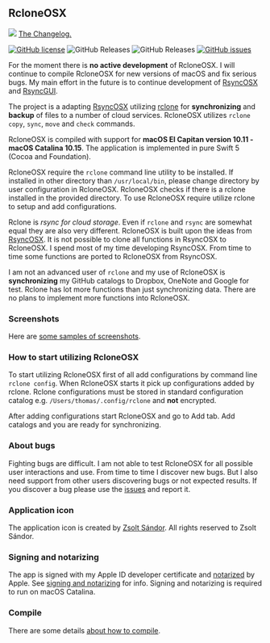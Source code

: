 ## RcloneOSX

![](icon/rcloneosx.png) [The Changelog.](https://rsyncosx.netlify.app/post/rclonechangelog/)

[![GitHub license](https://img.shields.io/github/license/rsyncOSX/rcloneosx)](https://github.com/rsyncOSX/rcloneosx/blob/master/Licence.MD) ![GitHub Releases](https://img.shields.io/github/downloads/rsyncosx/rcloneosx/v2.2.1/total) ![GitHub Releases](https://img.shields.io/github/downloads/rsyncosx/rcloneosx/v2.2.0/total) [![GitHub issues](https://img.shields.io/github/issues/rsyncOSX/rcloneosx)](https://github.com/rsyncOSX/rcloneosx/issues)

For the moment there is <b>no active development</b> of RcloneOSX. I will continue to compile RcloneOSX for new versions of macOS and fix serious bugs. My main effort in the future is to continue development of [RsyncOSX](https://github.com/rsyncOSX/RsyncOSX) and [RsyncGUI](https://github.com/rsyncOSX/RsyncGUI).

The project is a adapting [RsyncOSX](https://github.com/rsyncOSX/RsyncOSX) utilizing [rclone](https://rclone.org/) for **synchronizing** and **backup** of files to a number of cloud services. RcloneOSX utilizes `rclone copy`, `sync`, `move` and `check` commands.

RcloneOSX is compiled with support for **macOS El Capitan version 10.11 - macOS Catalina 10.15**. The application is implemented in pure Swift 5 (Cocoa and Foundation).

RcloneOSX require the `rclone` command line utility to be installed. If installed in other directory than `/usr/local/bin`, please change directory by user configuration in RcloneOSX. RcloneOSX checks if there is a rclone installed in the provided directory. To use RcloneOSX require utilize rclone to setup and add configurations.

Rclone is *rsync for cloud storage*. Even if `rclone` and `rsync` are somewhat equal they are also very different. RcloneOSX is built upon the ideas from [RsyncOSX](https://github.com/rsyncOSX/RsyncOSX). It is not possible to clone all functions in RsyncOSX to RcloneOSX. I spend most of my time developing RsyncOSX. From time to time some functions are ported to RcloneOSX from RsyncOSX.

I am not an advanced user of `rclone` and my use of RcloneOSX is **synchronizing** my GitHub catalogs to Dropbox, OneNote and Google for test. Rclone has lot more functions than just synchronizing data. There are no plans to implement more functions into RcloneOSX.

### Screenshots

Here are [some samples of screenshots](https://github.com/rsyncOSX/rcloneosx/blob/master/Views/Views.md).

### How to start utilizing RcloneOSX

To start utilizing RcloneOSX first of all add configurations by command line `rclone config`. When RcloneOSX starts it pick up configurations added by rclone. Rclone configurations must be stored in standard configuration catalog e.g. `/Users/thomas/.config/rclone` and **not** encrypted.

After adding configurations start RcloneOSX and go to Add tab. Add catalogs and you are ready for synchronizing.

### About bugs

Fighting bugs are difficult. I am not able to test RcloneOSX for all possible user interactions and use. From time to time I discover new bugs. But I also need support from other users discovering bugs or not expected results. If you discover a bug please use the [issues](https://github.com/rsyncOSX/rcloneosx/issues) and report it.

### Application icon

The application icon is created by [Zsolt Sándor](https://github.com/graphis). All rights reserved to Zsolt Sándor.

### Signing and notarizing

The app is signed with my Apple ID developer certificate and [notarized](https://support.apple.com/en-us/HT202491) by Apple. See [signing and notarizing](https://rsyncosx.netlify.app/post/notarized/) for info. Signing and notarizing is required to run on macOS Catalina.

### Compile

There are some details [about how to compile](https://rsyncosx.netlify.app/post/compile/).

